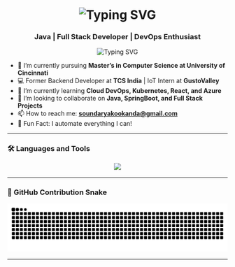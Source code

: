 <h1 align="center">
  <img src="https://readme-typing-svg.herokuapp.com?font=Fira+Code&size=28&pause=1000&center=true&vCenter=true&width=435&lines=Hi+I'm+Soundarya+Poovaiah+Kookanda;Java+Developer;Full+Stack+Java+Engineer+DevOps+Enthusiast" alt="Typing SVG" />
</h1>
<h3 align="center">Java | Full Stack Developer | DevOps Enthusiast</h3>

<p align="center">
  <img src="https://readme-typing-svg.herokuapp.com?font=Fira+Code&size=24&pause=1000&center=true&vCenter=true&width=435&lines=Passionate+Java+Developer;Full+Stack+Java+Engineer;DevOps+Learner;Open+to+Exciting+Opportunities" alt="Typing SVG" />
</p>

- 🔭 I’m currently pursuing **Master’s in Computer Science at University of Cincinnati**
- 💻 Former Backend Developer at **TCS India** | IoT Intern at **GustoValley**
- 🌱 I’m currently learning **Cloud DevOps, Kubernetes, React, and Azure**
- 👯 I’m looking to collaborate on **Java, SpringBoot, and Full Stack Projects**
- 📫 How to reach me: **soundaryakookanda@gmail.com**
- 🧠 Fun Fact: I automate everything I can!

---

### 🛠️ Languages and Tools

<p align="center">
  <img src="https://skillicons.dev/icons?i=java,spring,react,html,css,js,azure,docker,kubernetes,git,github,mysql,postman,swagger,py" />
</p>

---

### 🐍 GitHub Contribution Snake

<p align="center">
  <img src="https://raw.githubusercontent.com/soundaryapoovaiah/soundaryapoovaiah/output/github-contribution-grid-snake.svg" />
</p>

---
